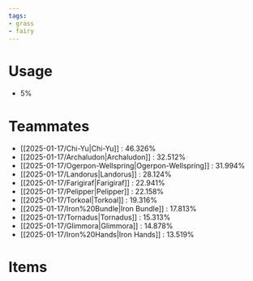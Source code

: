 ```yaml
---
tags:
- grass
- fairy
---
```

# Usage
- 5%
# Teammates
- [[2025-01-17/Chi-Yu|Chi-Yu]] : 46.326%
- [[2025-01-17/Archaludon|Archaludon]] : 32.512%
- [[2025-01-17/Ogerpon-Wellspring|Ogerpon-Wellspring]] : 31.994%
- [[2025-01-17/Landorus|Landorus]] : 28.124%
- [[2025-01-17/Farigiraf|Farigiraf]] : 22.941%
- [[2025-01-17/Pelipper|Pelipper]] : 22.158%
- [[2025-01-17/Torkoal|Torkoal]] : 19.316%
- [[2025-01-17/Iron%20Bundle|Iron Bundle]] : 17.813%
- [[2025-01-17/Tornadus|Tornadus]] : 15.313%
- [[2025-01-17/Glimmora|Glimmora]] : 14.878%
- [[2025-01-17/Iron%20Hands|Iron Hands]] : 13.519%
# Items
